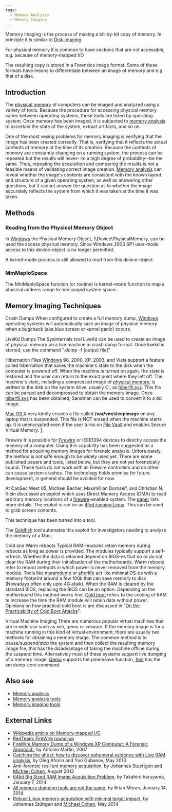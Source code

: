 ```yaml
---
tags:
  - Memory Analysis
  - Memory Imaging
---
```

Memory imaging is the process of making a bit-by-bit copy of memory. In
principle it is similar to [Disk Imaging](disk_imaging.md).

For physical memory it is common to have sections that are not
accessible, e.g. because of memory-mapped I/O

The resulting copy is stored in a Forensics image format. Some of these formats
have means to differentiate between an image of memory and e.g. that of a disk.

## Introduction

The [physical memory](physical_memory.md) of computers can be imaged and
analyzed using a variety of tools. Because the procedure for accessing physical
memory varies between operating systems, these tools are listed by operating
system. Once memory has been imaged, it is subjected to [memory analysis](memory_analysis.md)
to ascertain the state of the system, extract artifacts, and so on.

One of the most vexing problems for memory imaging is verifying that the
image has been created correctly. That is, verifying that it reflects
the actual contents of memory at the time of its creation. Because the
contents of memory are constantly changing on a running system, the
process can be repeated but the results will never--to a high degree of
probability--be the same. Thus, repeating the acquisition and comparing
the results is not a feasible means of validating correct image
creation. [Memory analysis](memory_analysis.md) can reveal
whether the image's contents are consistent with the known layout and
structure of a given operating system, as well as answering other
questions, but it cannot answer the question as to whether the image
accurately reflects the system from which it was taken at the time it
was taken.

## Methods

### Reading from the Physical Memory Object

In [Windows](windows.md) the Physical Memory Object,
\\\Device\PhysicalMemory, can be used the access physical memory. Since
Windows 2003 SP1 user-mode access to this device-object is no longer
permitted.

A kernel-mode process is still allowed to read from this device-object.

### MmMapIoSpace

The MmMapIoSpace function (or routine) is kernel-mode function to map a
physical address range to non-paged system space.

## Memory Imaging Techniques

Crash Dumps
When configured to create a full memory dump,
[Windows](windows.md) operating systems will automatically save
an image of physical memory when a bugcheck (aka blue screen or kernel
panic) occurs.

LiveKd Dumps
The Sysinternals tool LiveKd can be used to create an image of physical memory
on a live machine in crash dump format. Once livekd is started, use the command
".dump -f \[output file\]"

Hibernation Files
[Windows](windows.md) 98, 2000, XP, 2003, and Vista support a
feature called hibernation that saves the
machine's state to the disk when the computer is powered off. When the
machine is turned on again, the state is restored and the user can
return to the exact point where they left off. The machine's state,
including a compressed image of [physical
memory](physical_memory.md), is written to the disk on the
system drive, usually C:, as [hiberfil.sys](hiberfil.sys.md).
This file can be parsed and decompressed to obtain the memory image.
Once [hiberfil.sys](hiberfil.sys.md) has been obtained,
Sandman can be used to convert it to a dd image.

[Mac OS X](mac_os_x.md) very kindly creates a file called
**/var/vm/sleepimage** on any laptop that is suspended. This file is NOT
erased when the machine starts up. It is unencrypted even if the user
turns on [File Vault](file_vault.md) and enables Secure Virtual
Memory.
[1](http://pc-eye.blogspot.com/2008/08/live-memory-dump-on-mac-laptops.html).

Firewire
It is possible for [Firewire](firewire.md) or IEEE1394 devices
to directly access the memory of a computer. Using this capability has
been suggested as a method for acquiring memory images for forensic
analysis. Unfortunately, the method is not safe enough to be widely used
yet. There are some published papers and tools, listed below, but they
are not yet forensically sound. These tools do not work with all
Firewire controllers and on other can cause system crashes. The
technology holds promise for future development, in general should be
avoided for now.

At CanSec West 05, Michael Becher, Maximillian Dornseif, and Christian N.
Klein discussed an exploit which uses Direct Memory Access (DMA) to read
arbitrary memory locations of a [firewire](firewire.md)-enabled system. The
[paper](https://simson.net/ref/2005/2005-firewire-cansecwest.pdf)
lists more details. The exploit is run on an [iPod running Linux](http://www.ipodlinux.org/).
This can be used to grab screen contents.

This technique has been turned into a tool.

The [Goldfish](http://digitalfire.ucd.ie/?page_id=430) tool automates
this exploit for investigators needing to analyze the memory of a Mac.

Cold and Warm reboots
Typical RAM-modules retain memory during reboots as long as power is
provided. The modules typically support a self-refresh. Whether the data
is retained depend on BIOS-es that do or do not clear the RAM during
their initialisation of the motherboards. Warm reboots refer to reboot
methods in which power is never removed from the memory module. Tools
like
[msramdump](https://github.com/dbrant/msramdmp)
or
[afterlife](https://www.sei.cmu.edu/digitalintelligence/tools/afterlife/)
act like minimal OS-es with a memory footprint around a few 100k that
can save memory to disk (Nowadays often only upto 4G afaik). When the
RAM is cleared by the standard BIOS, replacing the BIOS
can be an option. Depending on the motherboard this method works fine.
[Cold boot](https://en.wikipedia.org/wiki/Cold_boot_attack) refers to the
cooling of RAM te increase the time the RAM module will retain data
without power. Opinions on how practical cold boot is are discussed in
"[On the Practicability of Cold Boot
Attacks](https://faui1-files.cs.fau.de/filepool/projects/coldboot/fares_coldboot.pdf)".

Virtual Machine Imaging
There are numerous popular virtual machines that are in wide use such as
xen, qemu or vmware. If the memory image is for a machine running in
this kind of virtual environment, there are usually two methods for
obtaining a memory image. The common method is to pause/suspend/stop the
system and then collect the resulting memory image file, this has the
disadvantage of taking the machine offline during the suspend time.
Alternatively most of these systems support live dumping of a memory
image. [Qemu](https://www.qemu.org/) supports the pmemsave function,
[Xen](https://xenproject.org/) has the xm dump-core command.

## Also see

* [Memory analysis](memory_analysis.md)
* [Memory analysis tools](tools_memory_analysis.md)
* [Memory imaging tools](tools_memory_imaging.md)

## External Links

* [Wikipedia article on Memory-mapped I/O](https://en.wikipedia.org/wiki/Memory-mapped_I/O)
* [RedTeam: FireWire round-up](http://web.archive.org/web/20101210223853/http://blogs.23.nu/RedTeam/0000/00/antville-5201)
* [FireWire Memory Dump of a Windows XP Computer: A Forensic Approach](https://files.hddguru.com/download/Software/Research%20%20Development/FireWire%20Memory%20Dump%20of%20Windows%20XP.pdf),
  by Antonio Martin, 2007
* [Catching the ghost: how to discover ephemeral evidence with Live RAM analysis](https://belkasoft.com/live-ram-forensics),
  by Oleg Afonin and Yuri Gubanov, May 2013
* [Anti-forensic resilient memory acquisition](https://dfrws.org/presentation/anti-forensic-resilient-memory-acquisition/),
  by Johannes Stuettgen and [Michael Cohen](michael_cohen.md), August 2013
* [64bit Big Sized RAM Image Acquisition Problem](http://takahiroharuyama.github.io/blog/2014/01/07/64bit-big-size-ram-acquisition-problem/),
  by Takahiro haruyama, January 7, 2014
* [All memory dumping tools are not the same](https://www.brimorlabsblog.com/2014/01/all-memory-dumping-tools-are-not-same.html),
  by Brian Moran, January 14, 2014
* [Robust Linux memory acquisition with minimal target impact](http://old.dfrws.org/2014eu/proceedings/DFRWS-EU-2014-14p.pdf),
  by Johannes Stüttgen and [Michael Cohen](michael_cohen.md), May 2014
